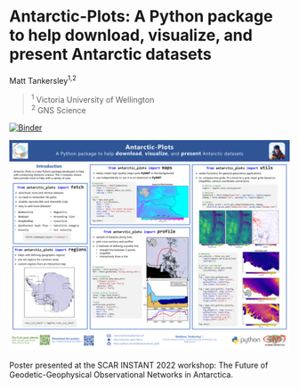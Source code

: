 # Antarctic-Plots: A Python package to help download, visualize, and present Antarctic datasets

Matt Tankersley<sup>1,2</sup>

> <sup>1</sup> Victoria University of Wellington<br>
> <sup>2</sup> GNS Science<br> 

[![Binder](https://mybinder.org/badge_logo.svg)](https://bndr.it/54sde)

![](Tankersley_INSTANT_2022.png)

Poster presented at the SCAR INSTANT 2022 workshop: The Future of Geodetic-Geophysical Observational Networks in Antarctica.
